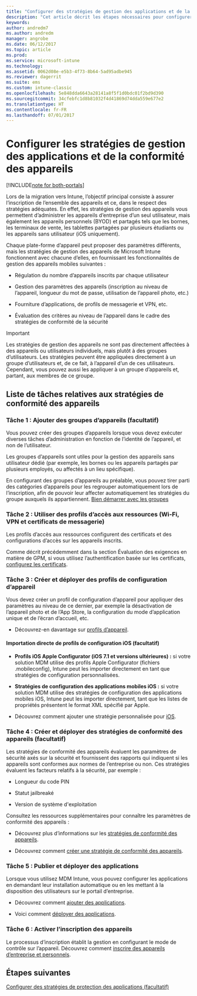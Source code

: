 ```yaml
---
title: "Configurer des stratégies de gestion des applications et de la conformité des appareils lors d’une migration Intune"
description: "Cet article décrit les étapes nécessaires pour configurer des stratégies de gestion des applications et de la conformité des appareils lors d’une migration Intune."
keywords: 
author: andredm7
ms.author: andredm
manager: angrobe
ms.date: 06/12/2017
ms.topic: article
ms.prod: 
ms.service: microsoft-intune
ms.technology: 
ms.assetid: 0062d08e-e5b3-4f73-8b64-5ad95adbe945
ms.reviewer: dagerrit
ms.suite: ems
ms.custom: intune-classic
ms.openlocfilehash: 5e848dda6643a28141a8f5f1d0bdc01f2bd9d390
ms.sourcegitcommit: 34cfebfc1d8b81032f4d41869d74dda559e677e2
ms.translationtype: HT
ms.contentlocale: fr-FR
ms.lasthandoff: 07/01/2017
---
```

# <a name="configure-device-compliance-and-app-management-policies"></a>Configurer les stratégies de gestion des applications et de la conformité des appareils

[!INCLUDE[note for both-portals](./includes/note-for-both-portals.md)]

Lors de la migration vers Intune, l’objectif principal consiste à assurer l’inscription de l’ensemble des appareils et ce, dans le respect des stratégies adéquates. En effet, les stratégies de gestion des appareils vous permettent d’administrer les appareils d’entreprise d’un seul utilisateur, mais également les appareils personnels (BYOD) et partagés tels que les bornes, les terminaux de vente, les tablettes partagées par plusieurs étudiants ou les appareils sans utilisateur (iOS uniquement).

Chaque plate-forme d’appareil peut proposer des paramètres différents, mais les stratégies de gestion des appareils de Microsoft Intune fonctionnent avec chacune d’elles, en fournissant les fonctionnalités de gestion des appareils mobiles suivantes :

-   Régulation du nombre d’appareils inscrits par chaque utilisateur

-   Gestion des paramètres des appareils (inscription au niveau de l’appareil, longueur du mot de passe, utilisation de l’appareil photo, etc.)

-   Fourniture d’applications, de profils de messagerie et VPN, etc.

-   Évaluation des critères au niveau de l’appareil dans le cadre des stratégies de conformité de la sécurité

> [!IMPORTANT]
> Les stratégies de gestion des appareils ne sont pas directement affectées à des appareils ou utilisateurs individuels, mais plutôt à des groupes d’utilisateurs. Les stratégies peuvent être appliquées directement à un groupe d’utilisateurs et, de ce fait, à l’appareil d’un de ces utilisateurs. Cependant, vous pouvez aussi les appliquer à un groupe d’appareils et, partant, aux membres de ce groupe.

## <a name="task-list-for-device-compliance-policies"></a>Liste de tâches relatives aux stratégies de conformité des appareils

### <a name="task-1-add-device-groups-optional"></a>Tâche 1 : Ajouter des groupes d’appareils (facultatif)

Vous pouvez créer des groupes d’appareils lorsque vous devez exécuter diverses tâches d’administration en fonction de l’identité de l’appareil, et non de l’utilisateur.

Les groupes d’appareils sont utiles pour la gestion des appareils sans utilisateur dédié (par exemple, les bornes ou les appareils partagés par plusieurs employés, ou affectés à un lieu spécifique).

En configurant des groupes d’appareils au préalable, vous pouvez tirer parti des catégories d’appareils pour les regrouper automatiquement lors de l’inscription, afin de pouvoir leur affecter automatiquement les stratégies du groupe auxquels ils appartiennent. [Bien démarrer avec les groupes](/intune/groups-get-started)

### <a name="task-2-use-resource-access-profiles-wi-fi-vpn-and-email-certificates"></a>Tâche 2 : Utiliser des profils d’accès aux ressources (Wi-Fi, VPN et certificats de messagerie)

Les profils d’accès aux ressources configurent des certificats et des configurations d’accès sur les appareils inscrits.

Comme décrit précédemment dans la section Évaluation des exigences en matière de GPM, si vous utilisez l’authentification basée sur les certificats, [configurez les certificats](/intune/certificates-configure).

### <a name="task-3-create-and-deploy-device-configuration-profiles"></a>Tâche 3 : Créer et déployer des profils de configuration d’appareil

Vous devez créer un profil de configuration d’appareil pour appliquer des paramètres au niveau de ce dernier, par exemple la désactivation de l’appareil photo et de l’App Store, la configuration du mode d’application unique et de l’écran d’accueil, etc.

- Découvrez-en davantage sur [profils d’appareil](/intune/device-profiles).

####  <a name="direct-import-of-ios-configuration-profiles-optional"></a>Importation directe de profils de configuration iOS (facultatif)

-   **Profils iOS Apple Configurator (iOS 7.1 et versions ultérieures) :** si votre solution MDM utilise des profils Apple Configurator (fichiers .mobileconfig), Intune peut les importer directement en tant que stratégies de configuration personnalisées.

-   **Stratégies de configuration des applications mobiles iOS :** si votre solution MDM utilise des stratégies de configuration des applications mobiles iOS, Intune peut les importer directement, tant que les listes de propriétés présentent le format XML spécifié par Apple.

- Découvrez comment ajouter une stratégie personnalisée pour [iOS](/intune/custom-settings-ios).

### <a name="task-4-create-and-deploy-device-compliance-policies-optional"></a>Tâche 4 : Créer et déployer des stratégies de conformité des appareils (facultatif)

Les stratégies de conformité des appareils évaluent les paramètres de sécurité axés sur la sécurité et fournissent des rapports qui indiquent si les appareils sont conformes aux normes de l’entreprise ou non. Ces stratégies évaluent les facteurs relatifs à la sécurité, par exemple :

-   Longueur du code PIN

-   Statut jailbreaké

-   Version de système d'exploitation

Consultez les ressources supplémentaires pour connaître les paramètres de conformité des appareils :

-   Découvrez plus d’informations sur les [stratégies de conformité des appareils](/intune-classic/deploy-use/introduction-to-device-compliance-policies-in-microsoft-intune).

-   Découvrez comment [créer une stratégie de conformité des appareils](/intune-classic/deploy-use/create-a-device-compliance-policy-in-microsoft-intune).

### <a name="task-5-publish-and-deploy-apps"></a>Tâche 5 : Publier et déployer des applications

Lorsque vous utilisez MDM Intune, vous pouvez configurer les applications en demandant leur installation automatique ou en les mettant à la disposition des utilisateurs sur le portail d’entreprise.

-   Découvrez comment [ajouter des applications](/intune-classic/deploy-use/add-apps).

-   Voici comment [déployer des applications](/intune-classic/deploy-use/deploy-apps).

### <a name="task-6-enable-device-enrollment"></a>Tâche 6 : Activer l’inscription des appareils

Le processus d’inscription établit la gestion en configurant le mode de contrôle sur l’appareil. Découvrez comment [inscrire des appareils d’entreprise et personnels](/intune/device-enrollment).

## <a name="next-steps"></a>Étapes suivantes 

[Configurer des stratégies de protection des applications (facultatif)](migration-guide-app-protection-policies.md)
